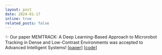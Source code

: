 ```yaml
---
layout: post
date: 2024-01-17 
inline: true
related_posts: false
---
```

:sparkles: Our paper MEMTRACK: A Deep Learning-Based Approach to Microrobot Tracking in Dense and Low-Contrast Environments was accepted to Advanced Intelligent Systems! [<a href="https://onlinelibrary.wiley.com/doi/10.1002/aisy.202300590">paper</a>] [<a href="https://github.com/KGML-lab/MEMTrack">code</a>]
